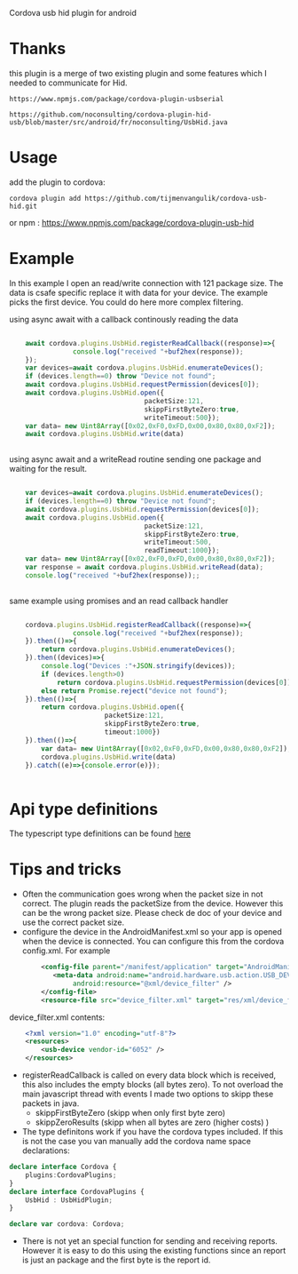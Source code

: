 Cordova usb hid plugin for android

# Thanks
this plugin is a merge of two existing plugin and some features which I needed to communicate for Hid.

    https://www.npmjs.com/package/cordova-plugin-usbserial

    https://github.com/noconsulting/cordova-plugin-hid-usb/blob/master/src/android/fr/noconsulting/UsbHid.java


# Usage

add the plugin to cordova:

    cordova plugin add https://github.com/tijmenvangulik/cordova-usb-hid.git

or npm : 
  https://www.npmjs.com/package/cordova-plugin-usb-hid

# Example

In this example I open an read/write connection with 121 package size. The data is csafe specific replace it with data for your device. The example picks the first device. You could do here more complex filtering.

using async await with a callback continously reading the data

```typescript

    await cordova.plugins.UsbHid.registerReadCallback((response)=>{
                console.log("received "+buf2hex(response));
    });
    var devices=await cordova.plugins.UsbHid.enumerateDevices();
    if (devices.length==0) throw "Device not found";
    await cordova.plugins.UsbHid.requestPermission(devices[0]);
    await cordova.plugins.UsbHid.open({
                                  packetSize:121,
                                  skippFirstByteZero:true,
                                  writeTimeout:500});
    var data= new Uint8Array([0x02,0xF0,0xFD,0x00,0x80,0x80,0xF2]);
    await cordova.plugins.UsbHid.write(data)
    
```

using async await and a writeRead routine sending one package and waiting for the result.

```typescript

    var devices=await cordova.plugins.UsbHid.enumerateDevices();
    if (devices.length==0) throw "Device not found";
    await cordova.plugins.UsbHid.requestPermission(devices[0]);
    await cordova.plugins.UsbHid.open({
                                  packetSize:121,
                                  skippFirstByteZero:true,
                                  writeTimeout:500,
                                  readTimeout:1000});
    var data= new Uint8Array([0x02,0xF0,0xFD,0x00,0x80,0x80,0xF2]);
    var response = await cordova.plugins.UsbHid.writeRead(data);
    console.log("received "+buf2hex(response));;
    
```

same example using promises and an read callback handler

```typescript

    cordova.plugins.UsbHid.registerReadCallback((response)=>{
                console.log("received "+buf2hex(response));
    }).then(()=>{
        return cordova.plugins.UsbHid.enumerateDevices();
    }).then((devices)=>{
        console.log("Devices :"+JSON.stringify(devices));
        if (devices.length>0) 
            return cordova.plugins.UsbHid.requestPermission(devices[0]);
        else return Promise.reject("device not found");  
    }).then(()=>{
        return cordova.plugins.UsbHid.open({
                        packetSize:121,
                        skippFirstByteZero:true,
                        timeout:1000})   
    }).then(()=>{
        var data= new Uint8Array([0x02,0xF0,0xFD,0x00,0x80,0x80,0xF2]);
        cordova.plugins.UsbHid.write(data)
    }).catch((e)=>{console.error(e)});    
        
```
# Api type definitions

The typescript type definitions can be found [here](www/UsbHid.d.ts) 

# Tips and tricks

* Often the communication goes wrong when the packet size in not correct. The plugin reads the packetSize from the device. However this can be the wrong packet size. Please check de doc of your device and use the correct packet size.
* configure the device in the AndroidManifest.xml so your app is opened when the device is connected. You can configure this from the cordova config.xml. For example
```  xml
        <config-file parent="/manifest/application" target="AndroidManifest.xml">
           <meta-data android:name="android.hardware.usb.action.USB_DEVICE_ATTACHED"
                android:resource="@xml/device_filter" />
        </config-file>
        <resource-file src="device_filter.xml" target="res/xml/device_filter.xml" />
```
device_filter.xml contents:
``` xml
    <?xml version="1.0" encoding="utf-8"?>
    <resources>
        <usb-device vendor-id="6052" />
    </resources>
```
*  registerReadCallback is called on every data block which is received,
this also includes the empty blocks (all bytes zero). To not overload the main javascript thread with events I made two options to skipp these
packets in java. 
   * skippFirstByteZero (skipp when only first byte zero)
   * skippZeroResults (skipp when all bytes are zero (higher costs) )
 * The type definitons work if you have the cordova types included. If this is not the case you van manually add the cordova name space declarations:

```typescript
declare interface Cordova {
    plugins:CordovaPlugins;
}
declare interface CordovaPlugins {
    UsbHid : UsbHidPlugin;     
}  

declare var cordova: Cordova;
```
* There is not yet an special function for sending and receiving reports. However it is easy to do this using the existing functions since an report is just an package and the first byte is the report id. 
  